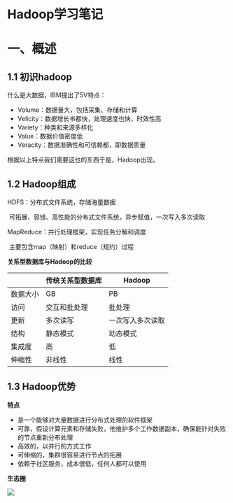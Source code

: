 # Hadoop学习笔记

# 一、概述

## 1.1 初识hadoop

什么是大数据，IBM提出了5V特点：

- Volume：数据量大，包括采集、存储和计算
- Velicity：数据增长书都快，处理速度也快，时效性高
- Variety：种类和来源多样化
- Value：数据价值密度低
- Veracity：数据准确性和可信赖都，即数据质量

根据以上特点我们需要这也的东西于是，Hadoop出现。

## 1.2 Hadoop组成

HDFS：分布式文件系统，存储海量数据

​	可拓展、容错、高性能的分布式文件系统，异步赋值，一次写入多次读取

MapReduce：并行处理框架，实现任务分解和调度

​	主要包含map（映射）和reduce（规约）过程

**关系型数据库与Hadoop的比较**

|          | 传统关系型数据库 | Hadoop           |
| -------- | ---------------- | ---------------- |
| 数据大小 | GB               | PB               |
| 访问     | 交互和批处理     | 批处理           |
| 更新     | 多次读写         | 一次写入多次读取 |
| 结构     | 静态模式         | 动态模式         |
| 集成度   | 高               | 低               |
| 伸缩性   | 非线性           | 线性             |

## 1.3 Hadoop优势

**特点**

- 是一个能够对大量数据进行分布式处理的软件框架
- 可靠，假设计算元素和存储失败，他维护多个工作数据副本，确保能针对失败的节点重新分布处理
- 高效的，以并行的方式工作
- 可伸缩的，集群很容易进行节点的拓展
- 依赖于社区服务，成本很低，任何人都可以使用

**生态圈**

![](https://mypic-12138.oss-cn-beijing.aliyuncs.com/blog/%E5%A4%A7%E6%95%B0%E6%8D%AE/hadoop%E7%94%9F%E6%80%81.png)













